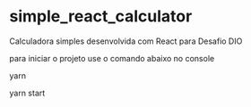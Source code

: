# simple_react_calculator
Calculadora simples desenvolvida com React para Desafio DIO

para iniciar o projeto use o comando abaixo no console

  yarn
  
  yarn start
